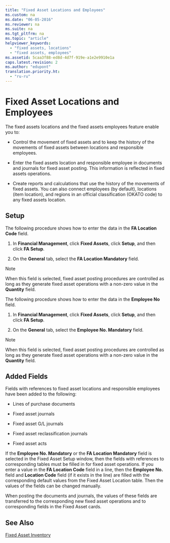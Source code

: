 ```yaml
---
title: "Fixed Asset Locations and Employees"
ms.custom: na
ms.date: "06-05-2016"
ms.reviewer: na
ms.suite: na
ms.tgt_pltfrm: na
ms.topic: "article"
helpviewer_keywords: 
  - "fixed assets, locations"
  - "fixed assets, employees"
ms.assetid: 5caa3f88-ed8d-4d7f-919e-a1e2e9910e1a
caps.latest.revision: 2
ms.author: "edupont"
translation.priority.ht: 
  - "ru-ru"
---
```

# Fixed Asset Locations and Employees
The fixed assets locations and the fixed assets employees feature enable you to:  
  
-   Control the movement of fixed assets and to keep the history of the movements of fixed assets between locations and responsible employees.  
  
-   Enter the fixed assets location and responsible employee in documents and journals for fixed asset posting. This information is reflected in fixed assets operations.  
  
-   Create reports and calculations that use the history of the movements of fixed assets. You can also connect employees \(by default\), locations \(item location\), and regions in an official classification \(OKATO code\) to any fixed assets location.  
  
## Setup  
 The following procedure shows how to enter the data in the **FA Location Code** field.  
  
1.  In **Financial Management**, click **Fixed Assets**, click **Setup**, and then click **FA Setup**.  
  
2.  On the **General** tab, select the **FA Location Mandatory** field.  
  
> [!NOTE]  
>  When this field is selected, fixed asset posting procedures are controlled as long as they generate fixed asset operations with a non\-zero value in the **Quantity** field.  
  
 The following procedure shows how to enter the data in the **Employee No** field.  
  
1.  In **Financial Management**, click **Fixed Assets**, click **Setup**, and then click **FA Setup**.  
  
2.  On the **General** tab, select the **Employee No. Mandatory** field.  
  
> [!NOTE]  
>  When this field is selected, fixed asset posting procedures are controlled as long as they generate fixed asset operations with a non\-zero value in the **Quantity** field.  
  
## Added Fields  
 Fields with references to fixed asset locations and responsible employees have been added to the following:  
  
-   Lines of purchase documents  
  
-   Fixed asset journals  
  
-   Fixed asset G\/L journals  
  
-   Fixed asset reclassification journals  
  
-   Fixed asset acts  
  
 If the **Employee No. Mandatory** or the **FA Location Mandatory** field is selected in the Fixed Asset Setup window, then the fields with references to corresponding tables must be filled in for fixed asset operations. If you enter a value in the **FA Location Code** field in a line, then the **Employee No.** field and **Location Code** field \(if it exists in the line\) are filled with the corresponding default values from the Fixed Asset Location table. Then the values of the fields can be changed manually.  
  
 When posting the documents and journals, the values of these fields are transferred to the corresponding new fixed asset operations and to corresponding fields in the Fixed Asset cards.  
  
## See Also  
 [Fixed Asset Inventory](../../LocalFunctionalityForMicrosoftDynamicsNav2016/Russia/fixed-asset-inventory.md)